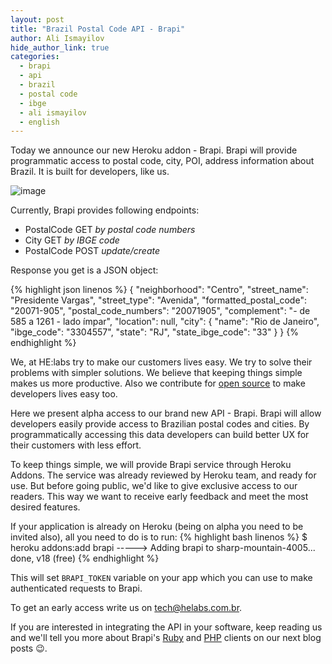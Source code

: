 ```yaml
---
layout: post
title: "Brazil Postal Code API - Brapi"
author: Ali Ismayilov
hide_author_link: true
categories:
  - brapi
  - api
  - brazil
  - postal code
  - ibge
  - ali ismayilov
  - english
---
```


Today we announce our new Heroku addon - Brapi. Brapi will provide programmatic access to postal code, city, POI, address information about Brazil. It is built for developers, like us.

<!--more-->

![image](/blog/images/posts/2014-04-01/brapi.png)

Currently, Brapi provides following endpoints:

- PostalCode GET _by postal code numbers_
- City GET _by IBGE code_
- PostalCode POST _update/create_

Response you get is a JSON object:

{% highlight json linenos %}
{
  "neighborhood": "Centro",
  "street_name": "Presidente Vargas",
  "street_type": "Avenida",
  "formatted_postal_code": "20071-905",
  "postal_code_numbers": "20071905",
  "complement": "- de 585 a 1261 - lado ímpar",
  "location": null,
  "city": {
    "name": "Rio de Janeiro",
    "ibge_code": "3304557",
    "state": "RJ",
    "state_ibge_code": "33"
  }
}
{% endhighlight %}


We, at HE:labs try to make our customers lives easy. We try to solve their problems with simpler solutions. We believe that keeping things simple makes us more productive. Also we contribute for [open source](http://helabs.com.br/opensource/) to make developers lives easy too.

Here we present alpha access to our brand new API - Brapi. Brapi will allow developers easily provide access to Brazilian postal codes and cities. By programmatically accessing this data developers can build better UX for their customers with less effort.

To keep things simple, we will provide Brapi service through Heroku Addons. The service was already reviewed by Heroku team, and ready for use. But before going public, we'd like to give exclusive access to our readers. This way we want to receive early feedback and meet the most desired features.

If your application is already on Heroku (being on alpha you need to be invited also), all you need to do is to run:
{% highlight bash linenos %}
$ heroku addons:add brapi
-----> Adding brapi to sharp-mountain-4005... done, v18 (free)
{% endhighlight %}

This will set `BRAPI_TOKEN` variable on your app which you can use to make authenticated requests to Brapi.

To get an early access write us on [tech@helabs.com.br](mailto:tech@helabs.com.br).

If you are interested in integrating the API in your software, keep reading us and we'll tell you more about Brapi's [Ruby](https://github.com/Helabs/brapi-ruby) and [PHP](https://github.com/Helabs/brapi-php) clients on our next blog posts :wink:.
